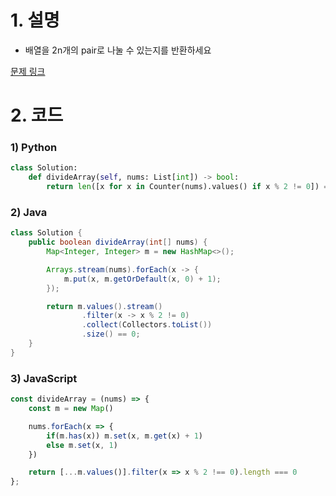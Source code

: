 # 1. 설명
- 배열을 2n개의 pair로 나눌 수 있는지를 반환하세요



[문제 링크](https://leetcode.com/problems/divide-array-into-equal-pairs/)

# 2. 코드
### 1) Python
```python
class Solution:
    def divideArray(self, nums: List[int]) -> bool:
        return len([x for x in Counter(nums).values() if x % 2 != 0]) == 0
```

### 2) Java
```java
class Solution {
    public boolean divideArray(int[] nums) {
        Map<Integer, Integer> m = new HashMap<>();

        Arrays.stream(nums).forEach(x -> {
            m.put(x, m.getOrDefault(x, 0) + 1);
        });

        return m.values().stream()
                .filter(x -> x % 2 != 0)
                .collect(Collectors.toList())
                .size() == 0;
    }
}
```

### 3) JavaScript
```js
const divideArray = (nums) => {
    const m = new Map()

    nums.forEach(x => {
        if(m.has(x)) m.set(x, m.get(x) + 1)
        else m.set(x, 1)
    })

    return [...m.values()].filter(x => x % 2 !== 0).length === 0
};
```